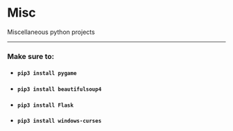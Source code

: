 # Misc
Miscellaneous python projects

---

### Make sure to:
- #### ``` pip3 install pygame ```
- #### ``` pip3 install beautifulsoup4 ```
- #### ``` pip3 install Flask ```
- #### ``` pip3 install windows-curses ```
